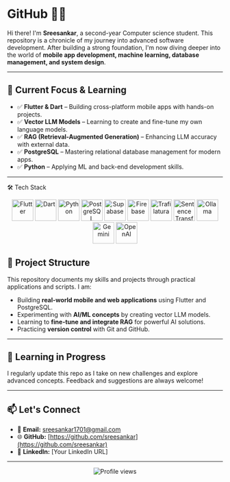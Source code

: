 # GitHub 🚀🚀

Hi there! I'm **Sreesankar**, a second-year Computer science student. This repository is a chronicle of my journey into advanced software development. After building a strong foundation, I'm now diving deeper into the world of **mobile app development, machine learning, database management, and system design**.

---

## 🧠 Current Focus & Learning

- ✅ **Flutter & Dart** – Building cross-platform mobile apps with hands-on projects.  
- ✅ **Vector LLM Models** – Learning to create and fine-tune my own language models.  
- ✅ **RAG (Retrieval-Augmented Generation)** – Enhancing LLM accuracy with external data.  
- ✅ **PostgreSQL** – Mastering relational database management for modern apps.  
- ✅ **Python** – Applying ML and back-end development skills.

---
🛠️ Tech Stack
<p align="center"> <img src="https://cdn.jsdelivr.net/gh/devicons/devicon/icons/flutter/flutter-original.svg" width="50" height="50" title="Flutter" /> <img src="https://cdn.jsdelivr.net/gh/devicons/devicon/icons/dart/dart-original.svg" width="50" height="50" title="Dart" /> <img src="https://cdn.jsdelivr.net/gh/devicons/devicon/icons/python/python-original.svg" width="50" height="50" title="Python" /> <img src="https://cdn.jsdelivr.net/gh/devicons/devicon/icons/postgresql/postgresql-original.svg" width="50" height="50" title="PostgreSQL" /> <img src="https://seeklogo.com/images/S/supabase-logo-0E8AFAF90E-seeklogo.com.png" width="50" height="50" title="Supabase" /> <img src="https://www.vectorlogo.zone/logos/firebase/firebase-icon.svg" width="50" height="50" title="Firebase" /> <img src="https://raw.githubusercontent.com/Trafilatura/trafilatura/main/docs/logo.png" width="50" height="50" title="Trafilatura" /> <img src="https://huggingface.co/front/assets/huggingface_logo.svg" width="50" height="50" title="Sentence Transformer" /> <img src="https://upload.wikimedia.org/wikipedia/commons/2/23/Ollama_logo.svg" width="50" height="50" title="Ollama" /> <img src="https://upload.wikimedia.org/wikipedia/commons/6/6b/Gemini_logo.svg" width="50" height="50" title="Gemini" /> <img src="https://upload.wikimedia.org/wikipedia/commons/0/04/OpenAI_Logo.svg" width="50" height="50" title="OpenAI" /> </p>


## 📁 Project Structure

This repository documents my skills and projects through practical applications and scripts. I am:

- Building **real-world mobile and web applications** using Flutter and PostgreSQL.  
- Experimenting with **AI/ML concepts** by creating vector LLM models.  
- Learning to **fine-tune and integrate RAG** for powerful AI solutions.  
- Practicing **version control** with Git and GitHub.

---

## 🌱 Learning in Progress

I regularly update this repo as I take on new challenges and explore advanced concepts. Feedback and suggestions are always welcome!  

---

## 📫 Let's Connect

- 📧 **Email:** sreesankar1701@gmail.com  
- 🌐 **GitHub:** [https://github.com/sreesankar](https://github.com/sreesankar)  
- 💼 **LinkedIn:** [Your LinkedIn URL]

---

<p align="center">
  <img src="https://komarev.com/ghpvc/?username=sreesankar&color=blue" alt="Profile views" />
</p>
